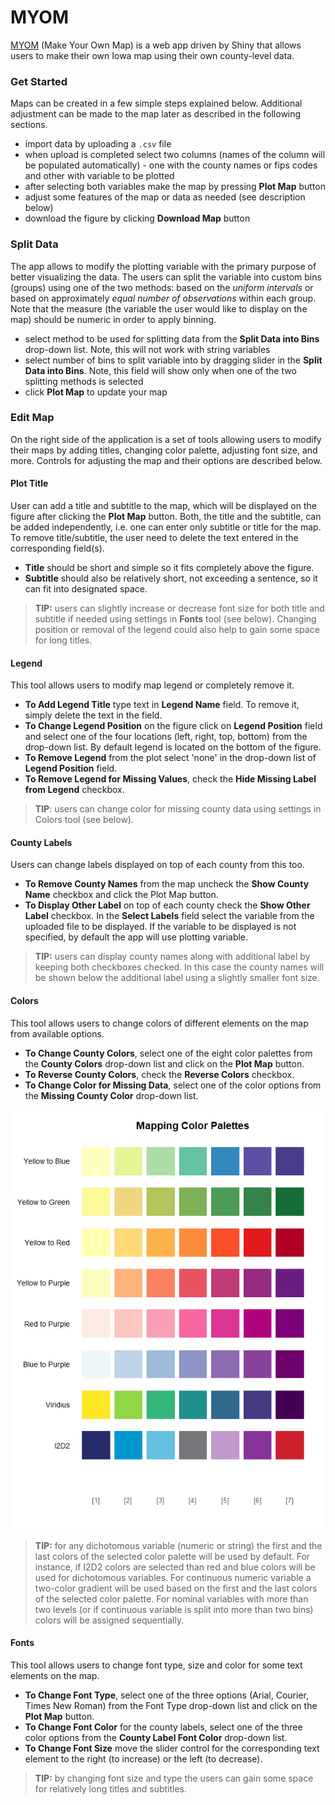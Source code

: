 # MYOM
[MYOM](https://i2d2.shinyapps.io/MYOM/) (Make Your Own Map) is a web app driven by Shiny that allows users to make their own Iowa map using their own county-level data. 

### Get Started
Maps can be created in a few simple steps explained below. Additional adjustment can be made to the map later as described in the following sections.
- import data by uploading a `.csv` file
- when upload is completed select two columns (names of the column will be populated automatically) - one with the county names or fips codes and other with variable to be plotted
- after selecting both variables make the map by pressing **Plot Map** button
- adjust some features of the map or data as needed (see description below)
- download the figure by clicking **Download Map** button 

### Split Data
The app allows to modify the plotting variable with the primary purpose of better visualizing the data. The users can split the variable into custom bins (groups) using one of the two methods: based on the _uniform intervals_ or based on approximately _equal number of observations_ within each group. Note that the measure (the variable the user would like to display on the map) should be numeric in order to apply binning.
- select method to be used for splitting data from the **Split Data into Bins** drop-down list. Note, this will not work with string variables
- select number of bins to split variable into by dragging slider in the **Split Data into Bins**. Note, this field will show only when one of the two splitting methods is selected
- click **Plot Map** to update your map

### Edit Map
On the right side of the application is a set of tools allowing users to modify their maps by adding titles, changing color palette, adjusting font size, and more. Controls for adjusting the map and their options are described below. 

#### Plot Title
User can add a title and subtitle to the map, which will be displayed on the figure after clicking the **Plot Map** button. Both, the title and the subtitle, can be added independently, i.e. one can enter only subtitle or title for the map. To remove title/subtitle, the user need to delete the text entered in the corresponding field(s).

- **Title** should be short and simple so it fits completely above the figure.
- **Subtitle** should also be relatively short, not exceeding a sentence, so it can fit into designated space.  

>  **TIP:** users can slightly increase or decrease font size for both title and subtitle if needed using settings in **Fonts** tool (see below). Changing position or removal of the legend could also help to gain some space for long titles.

#### Legend
This tool allows users to modify map legend or completely remove it.

- **To Add Legend Title** type text in **Legend Name** field. To remove it, simply delete the text in the field.
- **To Change Legend Position** on the figure click on **Legend Position** field and select one of the four locations (left, right, top, bottom) from the drop-down list. By default legend is located on the bottom of the figure.
- **To Remove Legend** from the plot select 'none' in the drop-down list of **Legend Position** field.
- **To Remove Legend for Missing Values**, check the **Hide Missing Label from Legend** checkbox.  

> **TIP**: users can change color for missing county data using settings in Colors tool (see below).

#### County Labels
Users can change labels displayed on top of each county from this too.

- **To Remove County Names** from the map uncheck the **Show County Name** checkbox and click the Plot Map button.
- **To Display Other Label** on top of each county check the **Show Other Label** checkbox. In the **Select Labels** field select the variable from the uploaded file to be displayed. If the variable to be displayed is not specified, by default the app will use plotting variable.

> **TIP:** users can display county names along with additional label by keeping both checkboxes checked. In this case the county names will be shown below the additional label using a slightly smaller font size.

#### Colors
This tool allows users to change colors of different elements on the map from available options.

- **To Change County Colors**, select one of the eight color palettes from the **County Colors** drop-down list and click on the **Plot Map** button.
- **To Reverse County Colors**, check the **Reverse Colors** checkbox.
- **To Change Color for Missing Data**, select one of the color options from the **Missing County Color** drop-down list.

![alt text](figs/color_palette.png)

> **TIP:** for any dichotomous variable (numeric or string) the first and the last colors of the selected color palette will be used by default. For instance, if I2D2 colors are selected than red and blue colors will be used for dichotomous variables. For continuous numeric variable a two-color gradient will be used based on the first and the last colors of the selected color palette. For nominal variables with more than two levels (or if continuous variable is split into more than two bins) colors will be assigned sequentially. 

#### Fonts
This tool allows users to change font type, size and color for some text elements on the map.

- **To Change Font Type**, select one of the three options (Arial, Courier, Times New Roman) from the Font Type drop-down list and click on the **Plot Map** button.
- **To Change Font Color** for the county labels, select one of the three color options from the **County Label Font Color** drop-down list.
- **To Change Font Size** move the slider control for the corresponding text element to the right (to increase) or the left (to decrease).

> **TIP:** by changing font size and type the users can gain some space for relatively long titles and subtitles.

